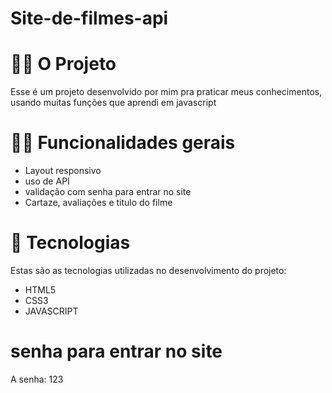 # Site-de-filmes-api

# 👷🏻 O Projeto
Esse é um projeto desenvolvido por mim pra praticar meus conhecimentos, usando muitas funções que aprendi em javascript

# 🤳🏻 Funcionalidades gerais
- Layout responsivo
- uso de API
- validação com senha para entrar no site 
- Cartaze, avaliações e titulo do filme

# 🚀 Tecnologias
Estas são as tecnologias utilizadas no desenvolvimento do projeto:
- HTML5
- CSS3
- JAVASCRIPT

# senha para entrar no site
A senha: 123
